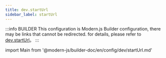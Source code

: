 ```yaml
---
title: dev.startUrl
sidebar_label: startUrl
---
```


:::info BUILDER
This configuration is Modern.js Builder configuration, there may be links that cannot be redirected. for details, please refer to [dev.startUrl](https://modernjs.dev/builder/zh/api/config-dev.html#dev-starturl)。
:::

import Main from '@modern-js/builder-doc/en/config/dev/startUrl.md'

<Main />
